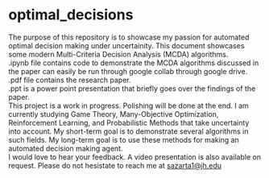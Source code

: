 # optimal_decisions
The purpose of this repository is to showcase my passion for automated optimal decision making under uncertainity.
This document showcases some modern Multi-Criteria Decision Analysis (MCDA) algorithms. <br>
.ipynb file contains code to demonstrate the MCDA algorithms discussed in the paper can easily be run through google collab through google drive.<br>
.pdf file contains the research paper. <br>
.ppt is a power point presentation that briefly goes over the findings of the paper. <br>
This project is a work in progress. Polishing will be done at the end. I am currently studying Game Theory, Many-Objective Optimization, Reinforcement Learning, and Probabilistic Methods that take uncertainty into account. My short-term goal is to demonstrate several algorithms in such fields. My long-term goal is to use these methods for making an automated decision making agent. <br>
I would love to hear your feedback. A video presentation is also available on request. Please do not hesistate to reach me at sazarta1@jh.edu
